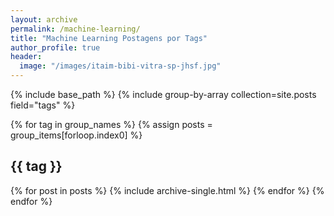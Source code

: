 ```yaml
---
layout: archive
permalink: /machine-learning/
title: "Machine Learning Postagens por Tags"
author_profile: true
header:
  image: "/images/itaim-bibi-vitra-sp-jhsf.jpg"
---
```

  {% include base_path %}
  {% include group-by-array collection=site.posts field="tags" %}

  {% for tag in group_names %}
    {% assign posts = group_items[forloop.index0] %}
    <h2 id="{{ tag | slugify }}" class="archive__subtitle">{{ tag }}</h2>
    {% for post in posts %}
      {% include archive-single.html %}
    {% endfor %}
  {% endfor %}
